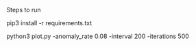 Steps to run

pip3 install -r requirements.txt

python3 plot.py -anomaly_rate 0.08 -interval 200 -iterations 500

